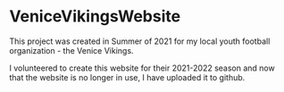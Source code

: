 # VeniceVikingsWebsite

This project was created in Summer of 2021 for my local youth football organization - the Venice Vikings. 

I volunteered to create this website for their 2021-2022 season and now that the website is no longer in use, I have uploaded it to github. 
